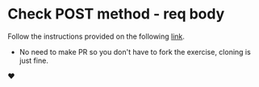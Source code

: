 # Check POST method - req body

Follow the instructions provided on the following [link](https://github.com/ironhack-labs/check-post-req-body).

- No need to make PR so you don't have to fork the exercise, cloning is just fine.

:heart:
